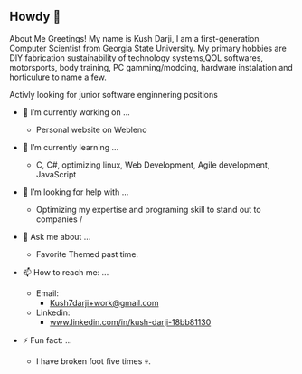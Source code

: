 ## Howdy 👋

<!--
**Palpeleno/Palpeleno** is a ✨ _special_ ✨ repository because its `README.md` (this file) appears on your GitHub profile.

Here are some ideas to get you started:

- 🔭 I’m currently working on ...
- 🌱 I’m currently learning ...
- 👯 I’m looking to collaborate on ...
- 🤔 I’m looking for help with ...
- 💬 Ask me about ...
- 📫 How to reach me: ...
- 😄 Pronouns: ...
- ⚡ Fun fact: ...
-->

About Me
Greetings! My name is Kush Darji, I am a first-generation Computer Scientist from Georgia State University. 
My primary hobbies are DIY fabrication sustainability of technology systems,QOL softwares, motorsports, body training, PC gamming/modding, hardware instalation and horticulure to name a few.

Activly looking for junior software enginnering positions  

- 🔭 I’m currently working on ...
    - Personal website on Webleno

- 🌱 I’m currently learning ...
    - C, C#, optimizing linux, Web Development, Agile development, JavaScript

- 🤔 I’m looking for help with ...
    - Optimizing my expertise and programing skill to stand out to companies /

- 💬 Ask me about ...
    - Favorite Themed past time.

- 📫 How to reach me: ...
    - Email:
        - Kush7darji+work@gmail.com
    - Linkedin:
        - www.linkedin.com/in/kush-darji-18bb81130

- ⚡ Fun fact: ...
    - I have broken foot five times 💀.


